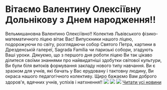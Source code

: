# Вітаємо Валентину Олексіївну Дольнікову з Днем народження!!
Вельмишановна Валентино Олексіївно!!
Колектив Львівського фізико-математичного ліцею вітає Вас!
Випускники нашого ліцею, подорожуючи по світу, розглядаючи собор Святого Петра, картини в Дрезденській галереї, Sagrada Família чи паризькі собори, згадують Ваші уроки. Дякуємо, що з першого дня роботи ліцею Ви так цікаво ділитеся своїми знаннями про найвидатніші здобутки світової культури, Ви були біля витоків формування закладу нового типу навчання. Ви є зразком для учнів, які бачать у Вас ерудовану і тактовну людину, Ви окраса нашого педагогічного колективу.
Щиро бажаємо Вам доброго здоров'я, вдячних учнів, успіхів і натхнення!!
![](/images/вітаємо-валентину-олексіївну-дольнікову-з-днем/vd2.jpg)
![](/images/вітаємо-валентину-олексіївну-дольнікову-з-днем/vd1.jpg)
![](/images/вітаємо-валентину-олексіївну-дольнікову-з-днем/vd5.jpg)
[Читати усі новини](/news)

